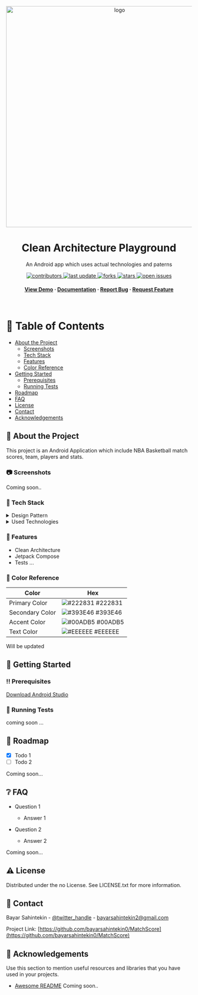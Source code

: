 
<div align="center">

  <img src="https://raw.githubusercontent.com/AliAsadi/Android-Clean-Architecture/master/screenshot/architecture0.png" alt="logo" width="600" height="auto" />
  <h1>Clean Architecture Playground</h1>
  
  <p>
    An Android app which uses actual technologies and paterns 
  </p>
  
  
<!-- Badges -->
<p>
  <a href="https://github.com/bayarsahintekin0/MatchScores/graphs/contributors">
    <img src="https://img.shields.io/github/contributors/bayarsahintekin0/MatchScores" alt="contributors" />
  </a>
  <a href="">
    <img src="https://img.shields.io/github/last-commit/bayarsahintekin0/MatchScores" alt="last update" />
  </a>
  <a href="https://github.com/bayarsahintekin0/MatchScores/network/members">
    <img src="https://img.shields.io/github/forks/bayarsahintekin0/MatchScores" alt="forks" />
  </a>
  <a href="https://github.com/bayarsahintekin0/MatchScores/stargazers">
    <img src="https://img.shields.io/github/stars/bayarsahintekin0/MatchScores" alt="stars" />
  </a>
  <a href="https://github.com/bayarsahintekin0/MatchScores/issues/">
    <img src="https://img.shields.io/github/issues/bayarsahintekin0/MatchScores" alt="open issues" />
  </a>
</p>
   
<h4>
    <a href="https://github.com/bayarsahintekin0/MatchScores/">View Demo</a>
  <span> · </span>
    <a href="https://github.com/bayarsahintekin0/MatchScores">Documentation</a>
  <span> · </span>
    <a href="https://github.com/bayarsahintekin0/MatchScores/issues/">Report Bug</a>
  <span> · </span>
    <a href="https://github.com/bayarsahintekin0/MatchScores/issues/">Request Feature</a>
  </h4>
</div>

<br />

<!-- Table of Contents -->
# :notebook_with_decorative_cover: Table of Contents

- [About the Project](#star2-about-the-project)
  * [Screenshots](#camera-screenshots)
  * [Tech Stack](#space_invader-tech-stack)
  * [Features](#dart-features)
  * [Color Reference](#art-color-reference)
- [Getting Started](#toolbox-getting-started)
  * [Prerequisites](#bangbang-prerequisites)
  * [Running Tests](#test_tube-running-tests)
- [Roadmap](#compass-roadmap)
- [FAQ](#grey_question-faq)
- [License](#warning-license)
- [Contact](#handshake-contact)
- [Acknowledgements](#gem-acknowledgements)

  

<!-- About the Project -->
## :star2: About the Project
This project is an Android Application which include NBA Basketball match scores, team, players and stats.

<!-- Screenshots -->
### :camera: Screenshots

Coming soon..


<!-- TechStack -->
### :space_invader: Tech Stack

<details>
  <summary>Design Pattern</summary>
  <ul>
    <li><a href="https://medium.com/android-dev-hacks/detailed-guide-on-android-clean-architecture-9eab262a9011/">Clean Architecture</a></li>
  </ul>
</details>

<details>
  <summary>Used Technologies</summary>
  <ul>
    <li><a href="https://developer.android.com/training/dependency-injection/hilt-android">Dagger Hilt</a></li>
    <li><a href="https://developer.android.com/training/dependency-injection/hilt-android">Korlin Coroutines</a></li>
    <li><a href="https://developer.android.com/training/dependency-injection/hilt-android">Kotlin Flows</a></li>
    <li><a href="https://developer.android.com/training/dependency-injection/hilt-android">Room Db</a></li>
    <li><a href="https://developer.android.com/training/dependency-injection/hilt-android">Jetpack Compose</a></li>
    <li><a href="https://developer.android.com/training/dependency-injection/hilt-android">Retrofit</a></li>
    ...
  </ul>
</details>

<!-- Features -->
### :dart: Features

- Clean Architecture
- Jetpack Compose
- Tests
...

<!-- Color Reference -->
### :art: Color Reference

| Color             | Hex                                                                |
| ----------------- | ------------------------------------------------------------------ |
| Primary Color | ![#222831](https://via.placeholder.com/10/222831?text=+) #222831 |
| Secondary Color | ![#393E46](https://via.placeholder.com/10/393E46?text=+) #393E46 |
| Accent Color | ![#00ADB5](https://via.placeholder.com/10/00ADB5?text=+) #00ADB5 |
| Text Color | ![#EEEEEE](https://via.placeholder.com/10/EEEEEE?text=+) #EEEEEE |

Will be updated

<!-- Getting Started -->
## 	:toolbox: Getting Started



<!-- Prerequisites -->
### :bangbang: Prerequisites

<a href="https://developer.android.com/training/dependency-injection/hilt-android">Download Android Studio</a>

<!-- Running Tests -->
### :test_tube: Running Tests

coming soon ...

<!-- Run Locally -->


<!-- Roadmap -->
## :compass: Roadmap

* [x] Todo 1
* [ ] Todo 2

Coming soon...

<!-- FAQ -->
## :grey_question: FAQ

- Question 1

  + Answer 1

- Question 2

  + Answer 2

Coming soon...


<!-- License -->
## :warning: License

Distributed under the no License. See LICENSE.txt for more information.


<!-- Contact -->
## :handshake: Contact

Bayar Sahintekin - [@twitter_handle](https://twitter.com/baysahintekin) - bayarsahintekin2@gmail.com

Project Link: [https://github.com/bayarsahintekin0/MatchScore](https://github.com/bayarsahintekin0/MatchScore)


<!-- Acknowledgments -->
## :gem: Acknowledgements

Use this section to mention useful resources and libraries that you have used in your projects.
 - [Awesome README](https://github.com/matiassingers/awesome-readme)
 Coming soon..

